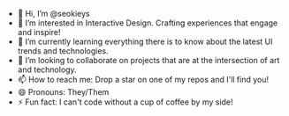 - 👋 Hi, I’m @seokieys
- 👀 I’m interested in Interactive Design. Crafting experiences that engage and inspire!
- 🌱 I’m currently learning everything there is to know about the latest UI trends and technologies.
- 💞️ I’m looking to collaborate on projects that are at the intersection of art and technology.
- 📫 How to reach me: Drop a star on one of my repos and I'll find you!
- 😄 Pronouns: They/Them
- ⚡ Fun fact: I can't code without a cup of coffee by my side!

<!---
seokieys/seokieys is a ✨ special ✨ repository because its `README.md` (this file) appears on your GitHub profile.
You can click the Preview link to take a look at your changes.
--->
